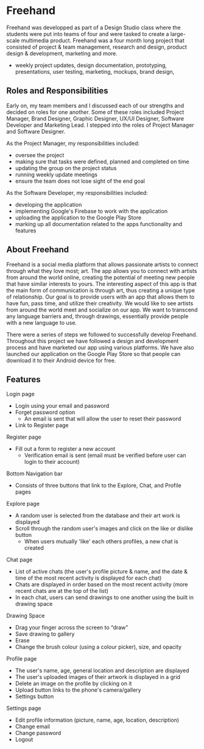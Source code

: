 # Freehand

Freehand was developped as part of a Design Studio class where the students were put into teams of four and were tasked to create a  large-scale multimedia product. Freehand was a four month long project that consisted of project & team management, research and design, product design & development, marketing and more. 
- weekly project updates, design documentation, prototyping, presentations, user testing, marketing, mockups, brand design, 


## Roles and Responsibilities 

Early on, my team members and I discussed each of our strengths and decided on roles for one another. Some of these roles included Project Manager, Brand Designer, Graphic Designer, UX/UI Designer, Software Developer and Marketing Lead. I stepped into the roles of Project Manager and Software Designer.

As the Project Manager, my responsibilities included: 
- oversee the project
- making sure that tasks were defined, planned and completed on time
- updating the group on the project status
- running weekly update meetings
- ensure the team does not lose sight of the end goal

As the Software Developer, my responsibilities included:
- developing the application
- implementing Google's Firebase to work with the application
- uploading the application to the Google Play Store
- marking up all documentation related to the apps functionality and features


## About Freehand

Freehand is a social media platform that allows passionate artists to connect through what they
love most; art. The app allows you to connect with artists from around the world online, creating
the potential of meeting new people that have similar interests to yours. The interesting aspect of
this app is that the main form of communication is through art, thus creating a unique type of
relationship. Our goal is to provide users with an app that allows them to have fun, pass time, and
utilize their creativity. We would like to see artists from around the world meet and socialize on our
app. We want to transcend any language barriers and, through drawings, essentially provide people
with a new language to use.

There were a series of steps we followed to successfully develop Freehand. Throughout this project
we have followed a design and development process and have marketed our app using various
platforms. We have also launched our application on the Google Play Store so that people can
download it to their Android device for free.

## Features

Login page
- Login using your email and password
- Forget password option 
  - An email is sent that will allow the user to reset their password
- Link to Register page

Register page
- Fill out a form to register a new account
  - Verification email is sent (email must be verified before user can login to their account)
  
Bottom Navigation bar
- Consists of three buttons that link to the Explore, Chat, and Profile pages

Explore page
- A random user is selected from the database and their art work is displayed
- Scroll through the random user's images and click on the like or dislike button
  - When users mutually 'like' each others profiles, a new chat is created

Chat page
- List of active chats (the user's profile picture & name, and the date & time of the most recent activity is displayed for each chat)
- Chats are displayed in order based on the most recent activity (more recent chats are at the top of the list)
- In each chat, users can send drawings to one another using the built in drawing space

Drawing Space
- Drag your finger across the screen to “draw”
- Save drawing to gallery
- Erase 
- Change the brush colour (using a colour picker), size, and opacity

Profile page
- The user's name, age, general location and description are displayed
- The user's uploaded images of their artwork is displayed in a grid
- Delete an image on the profile by clicking on it
- Upload button links to the phone's camera/gallery
- Settings button

Settings page
- Edit profile information (picture, name, age, location, description)
- Change email
- Change password
- Logout


